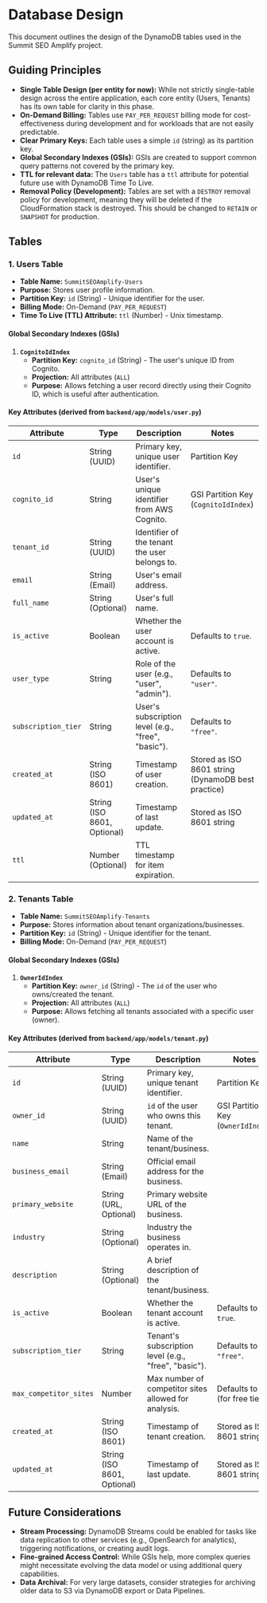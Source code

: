# Database Design

This document outlines the design of the DynamoDB tables used in the Summit SEO Amplify project.

## Guiding Principles

- **Single Table Design (per entity for now):** While not strictly single-table design across the entire application, each core entity (Users, Tenants) has its own table for clarity in this phase.
- **On-Demand Billing:** Tables use `PAY_PER_REQUEST` billing mode for cost-effectiveness during development and for workloads that are not easily predictable.
- **Clear Primary Keys:** Each table uses a simple `id` (string) as its partition key.
- **Global Secondary Indexes (GSIs):** GSIs are created to support common query patterns not covered by the primary key.
- **TTL for relevant data:** The `Users` table has a `ttl` attribute for potential future use with DynamoDB Time To Live.
- **Removal Policy (Development):** Tables are set with a `DESTROY` removal policy for development, meaning they will be deleted if the CloudFormation stack is destroyed. This should be changed to `RETAIN` or `SNAPSHOT` for production.

## Tables

### 1. Users Table

- **Table Name:** `SummitSEOAmplify-Users`
- **Purpose:** Stores user profile information.
- **Partition Key:** `id` (String) - Unique identifier for the user.
- **Billing Mode:** On-Demand (`PAY_PER_REQUEST`)
- **Time To Live (TTL) Attribute:** `ttl` (Number) - Unix timestamp.

#### Global Secondary Indexes (GSIs)

1.  **`CognitoIdIndex`**
    *   **Partition Key:** `cognito_id` (String) - The user's unique ID from Cognito.
    *   **Projection:** All attributes (`ALL`)
    *   **Purpose:** Allows fetching a user record directly using their Cognito ID, which is useful after authentication.

#### Key Attributes (derived from `backend/app/models/user.py`)

| Attribute           | Type                | Description                                     | Notes                                     |
|---------------------|---------------------|-------------------------------------------------|-------------------------------------------|
| `id`                | String (UUID)       | Primary key, unique user identifier.            | Partition Key                             |
| `cognito_id`        | String              | User's unique identifier from AWS Cognito.      | GSI Partition Key (`CognitoIdIndex`)      |
| `tenant_id`         | String (UUID)       | Identifier of the tenant the user belongs to.   |                                           |
| `email`             | String (Email)      | User's email address.                           |                                           |
| `full_name`         | String (Optional)   | User's full name.                               |                                           |
| `is_active`         | Boolean             | Whether the user account is active.             | Defaults to `true`.                       |
| `user_type`         | String              | Role of the user (e.g., "user", "admin").       | Defaults to `"user"`.                     |
| `subscription_tier` | String              | User's subscription level (e.g., "free", "basic"). | Defaults to `"free"`.                     |
| `created_at`        | String (ISO 8601)   | Timestamp of user creation.                     | Stored as ISO 8601 string (DynamoDB best practice) |
| `updated_at`        | String (ISO 8601, Optional) | Timestamp of last update.               | Stored as ISO 8601 string                 |
| `ttl`               | Number (Optional)   | TTL timestamp for item expiration.              |                                           |

### 2. Tenants Table

- **Table Name:** `SummitSEOAmplify-Tenants`
- **Purpose:** Stores information about tenant organizations/businesses.
- **Partition Key:** `id` (String) - Unique identifier for the tenant.
- **Billing Mode:** On-Demand (`PAY_PER_REQUEST`)

#### Global Secondary Indexes (GSIs)

1.  **`OwnerIdIndex`**
    *   **Partition Key:** `owner_id` (String) - The `id` of the user who owns/created the tenant.
    *   **Projection:** All attributes (`ALL`)
    *   **Purpose:** Allows fetching all tenants associated with a specific user (owner).

#### Key Attributes (derived from `backend/app/models/tenant.py`)

| Attribute             | Type                | Description                                         | Notes                                     |
|-----------------------|---------------------|-----------------------------------------------------|-------------------------------------------|
| `id`                  | String (UUID)       | Primary key, unique tenant identifier.              | Partition Key                             |
| `owner_id`            | String (UUID)       | `id` of the user who owns this tenant.              | GSI Partition Key (`OwnerIdIndex`)        |
| `name`                | String              | Name of the tenant/business.                        |                                           |
| `business_email`      | String (Email)      | Official email address for the business.            |                                           |
| `primary_website`     | String (URL, Optional) | Primary website URL of the business.             |                                           |
| `industry`            | String (Optional)   | Industry the business operates in.                  |                                           |
| `description`         | String (Optional)   | A brief description of the tenant/business.         |                                           |
| `is_active`           | Boolean             | Whether the tenant account is active.               | Defaults to `true`.                       |
| `subscription_tier`   | String              | Tenant's subscription level (e.g., "free", "basic").| Defaults to `"free"`.                     |
| `max_competitor_sites`| Number              | Max number of competitor sites allowed for analysis.| Defaults to `5` (for free tier).          |
| `created_at`          | String (ISO 8601)   | Timestamp of tenant creation.                       | Stored as ISO 8601 string                 |
| `updated_at`          | String (ISO 8601, Optional) | Timestamp of last update.                 | Stored as ISO 8601 string                 |

## Future Considerations

- **Stream Processing:** DynamoDB Streams could be enabled for tasks like data replication to other services (e.g., OpenSearch for analytics), triggering notifications, or creating audit logs.
- **Fine-grained Access Control:** While GSIs help, more complex queries might necessitate evolving the data model or using additional query capabilities.
- **Data Archival:** For very large datasets, consider strategies for archiving older data to S3 via DynamoDB export or Data Pipelines. 